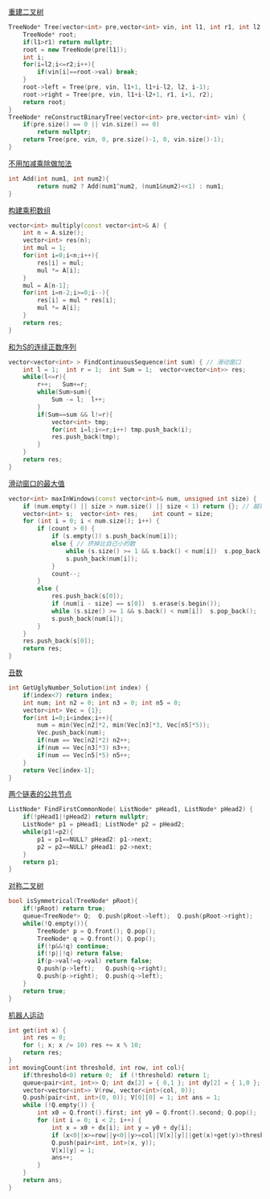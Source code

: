 [重建二叉树]()

```C++
TreeNode* Tree(vector<int> pre,vector<int> vin, int l1, int r1, int l2, int r2){
    TreeNode* root;
    if(l1>r1) return nullptr;
    root = new TreeNode(pre[l1]);
    int i;
    for(i=l2;i<=r2;i++){
        if(vin[i]==root->val) break;
    }
    root->left = Tree(pre, vin, l1+1, l1+i-l2, l2, i-1);
    root->right = Tree(pre, vin, l1+i-l2+1, r1, i+1, r2);
    return root;
}
TreeNode* reConstructBinaryTree(vector<int> pre,vector<int> vin) {
    if(pre.size() == 0 || vin.size() == 0)
        return nullptr;
    return Tree(pre, vin, 0, pre.size()-1, 0, vin.size()-1);
}
```

[不用加减乘除做加法](https://www.nowcoder.com/practice/59ac416b4b944300b617d4f7f111b215?tpId=13&tqId=11201&tPage=3&rp=1&ru=%2Fta%2Fcoding-interviews&qru=%2Fta%2Fcoding-interviews%2Fquestion-ranking)

```C++
int Add(int num1, int num2){
        return num2 ? Add(num1^num2, (num1&num2)<<1) : num1;
}
```

[构建乘积数组](https://www.nowcoder.com/practice/94a4d381a68b47b7a8bed86f2975db46?tpId=13&tqId=11204&tPage=3&rp=1&ru=%2Fta%2Fcoding-interviews&qru=%2Fta%2Fcoding-interviews%2Fquestion-ranking)

```C++
vector<int> multiply(const vector<int>& A) {
    int n = A.size();
    vector<int> res(n);
    int mul = 1;
    for(int i=0;i<n;i++){
        res[i] = mul;
        mul *= A[i];
    }
    mul = A[n-1];
    for(int i=n-2;i>=0;i--){
        res[i] = mul * res[i];
        mul *= A[i];
    }
    return res;
}
```

[和为S的连续正数序列](https://www.nowcoder.com/practice/c451a3fd84b64cb19485dad758a55ebe?tpId=13&tqId=11194&tPage=3&rp=1&ru=%2Fta%2Fcoding-interviews&qru=%2Fta%2Fcoding-interviews%2Fquestion-ranking)

```C++
vector<vector<int> > FindContinuousSequence(int sum) { // 滑动窗口
    int l = 1;  int r = 1;  int Sum = 1;  vector<vector<int>> res;
    while(l<=r){
        r++;   Sum+=r;
        while(Sum>sum){
            Sum -= l;  l++;
        }
        if(Sum==sum && l!=r){
            vector<int> tmp;
            for(int i=l;i<=r;i++) tmp.push_back(i);
            res.push_back(tmp);
        }
    }
    return res;
}
```

[滑动窗口的最大值](https://www.nowcoder.com/practice/1624bc35a45c42c0bc17d17fa0cba788?tpId=13&tqId=11217&tPage=4&rp=1&ru=%2Fta%2Fcoding-interviews&qru=%2Fta%2Fcoding-interviews%2Fquestion-ranking)

```C++
vector<int> maxInWindows(const vector<int>& num, unsigned int size) {
	if (num.empty() || size > num.size() || size < 1) return {}; // 越界问题！！
	vector<int> s;	vector<int> res;	int count = size;
	for (int i = 0; i < num.size(); i++) {
		if (count > 0) {
			if (s.empty()) s.push_back(num[i]);
			else { // 挤掉比自己小的数
				while (s.size() >= 1 && s.back() < num[i])	s.pop_back();
				s.push_back(num[i]);
			}
			count--;
		}
		else {
			res.push_back(s[0]);
			if (num[i - size] == s[0])	s.erase(s.begin());
			while (s.size() >= 1 && s.back() < num[i]) 	s.pop_back();
			s.push_back(num[i]);
		}
	}
	res.push_back(s[0]);
	return res;
}
```

[丑数](https://www.nowcoder.com/practice/6aa9e04fc3794f68acf8778237ba065b?tpId=13&tqId=11186&tPage=2&rp=1&ru=%2Fta%2Fcoding-interviews&qru=%2Fta%2Fcoding-interviews%2Fquestion-ranking)

```C++
int GetUglyNumber_Solution(int index) {
    if(index<7) return index;
    int num; int n2 = 0; int n3 = 0; int n5 = 0;
    vector<int> Vec = {1};
    for(int i=0;i<index;i++){
        num = min(Vec[n2]*2, min(Vec[n3]*3, Vec[n5]*5));
        Vec.push_back(num);
        if(num == Vec[n2]*2) n2++;
        if(num == Vec[n3]*3) n3++;
        if(num == Vec[n5]*5) n5++;
    }
    return Vec[index-1];
}
```

[两个链表的公共节点]()

```C++
ListNode* FindFirstCommonNode( ListNode* pHead1, ListNode* pHead2) {
    if(!pHead1|!pHead2) return nullptr;
    ListNode* p1 = pHead1; ListNode* p2 = pHead2;
    while(p1!=p2){
        p1 = p1==NULL? pHead2: p1->next;
        p2 = p2==NULL? pHead1: p2->next;
    }
    return p1;
}
```

[对称二叉树]()

```C++
bool isSymmetrical(TreeNode* pRoot){
    if(!pRoot) return true;
    queue<TreeNode*> Q;  Q.push(pRoot->left);  Q.push(pRoot->right);
    while(!Q.empty()){
        TreeNode* p = Q.front(); Q.pop();
        TreeNode* q = Q.front(); Q.pop();
        if(!p&&!q) continue;
        if(!p||!q) return false;
        if(p->val!=q->val) return false;
        Q.push(p->left);   Q.push(q->right);
        Q.push(p->right);  Q.push(q->left);
    }
    return true;
}
```

[机器人运动]()

```C++
int get(int x) {
    int res = 0;
    for (; x; x /= 10) res += x % 10;
    return res;
}
int movingCount(int threshold, int row, int col){
    if(threshold<0) return 0;  if (!threshold) return 1;
    queue<pair<int, int>> Q; int dx[2] = { 0,1 }; int dy[2] = { 1,0 };
    vector<vector<int>> V(row, vector<int>(col, 0));
    Q.push(pair<int, int>(0, 0)); V[0][0] = 1; int ans = 1;
    while (!Q.empty()) {
        int x0 = Q.front().first; int y0 = Q.front().second; Q.pop();
        for (int i = 0; i < 2; i++) {
            int x = x0 + dx[i]; int y = y0 + dy[i];
            if (x<0||x>=row||y<0||y>=col||V[x][y]||get(x)+get(y)>threshold) continue;
            Q.push(pair<int, int>(x, y));
            V[x][y] = 1;
            ans++;
        }
    }
    return ans;
}
```

